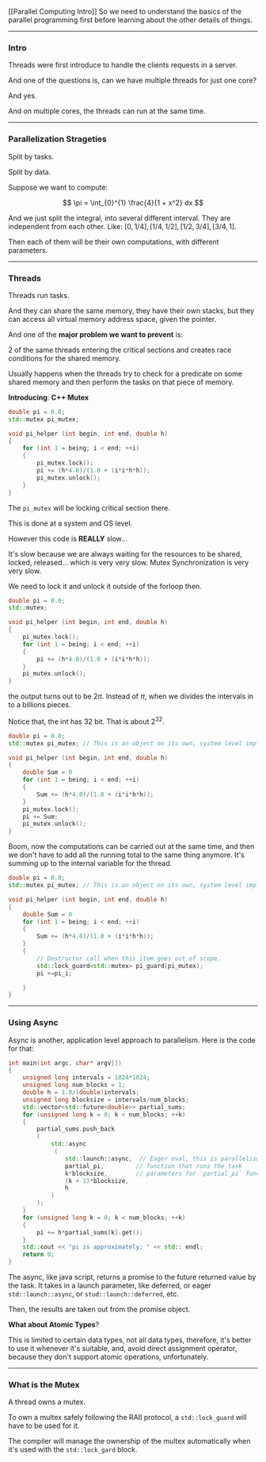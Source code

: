 [[Parallel Computing Intro]]
So we need to understand the basics of the parallel programming first before learning about the other details of things. 

---
### **Intro**

Threads were first introduce to handle the clients requests in a server. 

And one of the questions is, can we have multiple threads for just one core? 

And yes. 

And on multiple cores, the threads can run at the same time. 

---
### **Parallelization Strageties**

Split by tasks.

Split by data.

Suppose we want to compute: 

$$
\pi = \int_{0}^{1} 
    \frac{4}{1 + x^2}
dx
$$

And we just split the integral, into several different interval. They are independent from each other. Like: $[0, 1/4], [1/4, 1/2], [1/2, 3/4], [3/4, 1]$. 

Then each of them will be their own computations, with different parameters. 

---
### **Threads**

Threads run tasks.

And they can share the same memory, they have their own stacks, but they can access all virtual memory address space, given the pointer. 

And one of the **major problem we want to prevent** is: 

2 of the same threads entering the critical sections and creates race conditions for the shared memory. 

Usually happens when the threads try to check for a predicate on some shared memory and then perform the tasks on that piece of memory. 


**Introducing**: **C++ Mutex**

```cpp
double pi = 0.0;
std::mutex pi_mutex; 

void pi_helper (int begin, int end, double h)
{
    for (int 1 = being; i < end; ++i)
    {
        pi_mutex.lock();
        pi += (h*4.0)/(1.0 + (i*i*h*h));
        pi_mutex.unlock();
    }
}

```

The `pi_mutex` will be locking critical section there. 

This is done at a system and OS level. 

However this code is **REALLY** slow... 

It's slow because we are always waiting for the resources to be shared, locked, released... which is very very slow. Mutex Synchronization is very very slow. 

We need to lock it and unlock it outside of the forloop then. 

```cpp
double pi = 0.0;
std::mutex; 

void pi_helper (int begin, int end, double h)
{
    pi_mutex.lock();
    for (int 1 = being; i < end; ++i)
    {
        pi += (h*4.0)/(1.0 + (i*i*h*h));
    }
    pi_mutex.unlock();
}

```

the output turns out to be $2\pi$. Instead of $\pi$, when we divides the intervals in to a billions pieces. 

Notice that, the int has 32 bit. That is about $2^{32}$. 


```cpp
double pi = 0.0;
std::mutex pi_mutex; // This is an object on its own, system level implementation.

void pi_helper (int begin, int end, double h)
{
    double Sum = 0
    for (int 1 = being; i < end; ++i)
    {
        Sum += (h*4.0)/(1.0 + (i*i*h*h));
    }
    pi_mutex.lock();
    pi += Sum;
    pi_mutex.unlock();
}

```

Boom, now the computations can be carried out at the same time, and then we don't have to add all the running total to the same thing anymore. It's summing up to the internal variable for the thread. 


```cpp
double pi = 0.0;
std::mutex pi_mutex; // This is an object on its own, system level implementation.

void pi_helper (int begin, int end, double h)
{
    double Sum = 0
    for (int 1 = being; i < end; ++i)
    {
        Sum += (h*4.0)/(1.0 + (i*i*h*h));
    }
    {
        // Destructor call when this item goes out of scope. 
        std::lock_guard<std::mutex> pi_guard(pi_mutex); 
        pi +=pi_i;

    }
}

```

---
### **Using Async**

Async is another, application level approach to parallelism. Here is the code for that: 

```cpp
int main(int argc, char* argv[])
{
    unsigned long intervals = 1024*1024; 
    unsigned long num_blocks = 1; 
    double h = 1.0/(double)intervals; 
    unsigned long blocksize = intervals/num_blocks;
    std::vector<std::future<double>> partial_sums;
    for (unsigned long k = 0; k < num_blocks; ++k)
    {
        partial_sums.push_back
        (
            std::async
             (
                std::launch::async,  // Eager eval, this is parallelism
                partial_pi,         // function that runs the task
                k*blocksize,        // parameters for `partial_pi` function, pass in std::ref(?) if a reference is intended as the function parameter. 
                (k + 1)*blocksize, 
                h
            )
        );
    } 
    for (unsigned long k = 0; k < num_blocks; ++k)
    {
        pi += h*partial_sums[k].get();
    }
    std::cout << "pi is approximately: " << std:: endl;
    return 0; 
}
```

The async, like java script, returns a promise to the future returned value by the task. It takes in a launch parameter, like deferred, or eager `std::launch::async`, or `stud::launch::deferred`, etc. 

Then, the results are taken out from the promise object. 


**What about Atomic Types**? 

This is limited to certain data types, not all data types, therefore, it's better to use it whenever it's suitable, and, avoid direct assignment operator, because they don't support atomic operations, unfortunately. 


---
### **What is the Mutex**

A thread owns a mutex. 

To own a multex safely following the RAII protocol, a `std::lock_guard` will have to be used for it. 

The compiler will manage the ownership of the multex automatically when it's used with the `std::lock_gard` block. 

